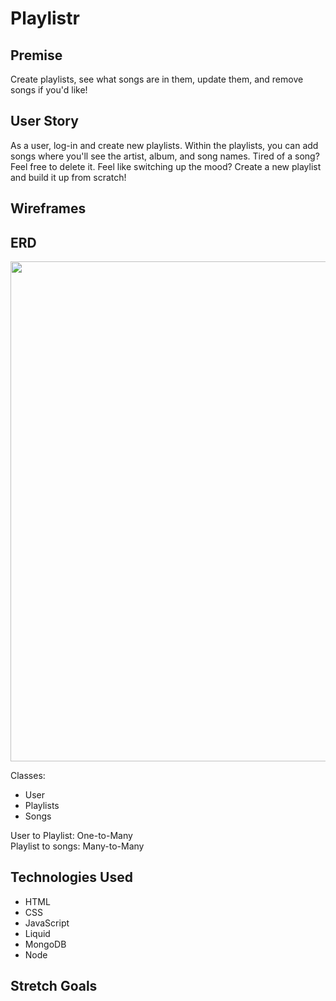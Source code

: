# Playlistr

## Premise
Create playlists, see what songs are in them, update them, and remove songs if you'd like!

## User Story
As a user, log-in and create new playlists. Within the playlists, you can add songs where you'll see the artist, album, and song names. Tired of a song? Feel free to delete it. Feel like switching up the mood? Create a new playlist and build it up from scratch!

## Wireframes

## ERD
<img src="https://i.imgur.com/Qg4pIBW.png" width=800>

Classes:
* User
* Playlists
* Songs

User to Playlist: One-to-Many<br>
Playlist to songs: Many-to-Many

## Technologies Used
* HTML
* CSS
* JavaScript
* Liquid
* MongoDB
* Node

## Stretch Goals

